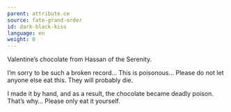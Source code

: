 ```yaml
---
parent: attribute.ce
source: fate-grand-order
id: dark-black-kiss
language: en
weight: 0
---
```


Valentine’s chocolate from Hassan of the Serenity.

I’m sorry to be such a broken record…
This is poisonous…
Please do not let anyone else eat this.
They will probably die.

I made it by hand, and as a result, the chocolate became deadly poison.
That’s why…
Please only eat it yourself.
